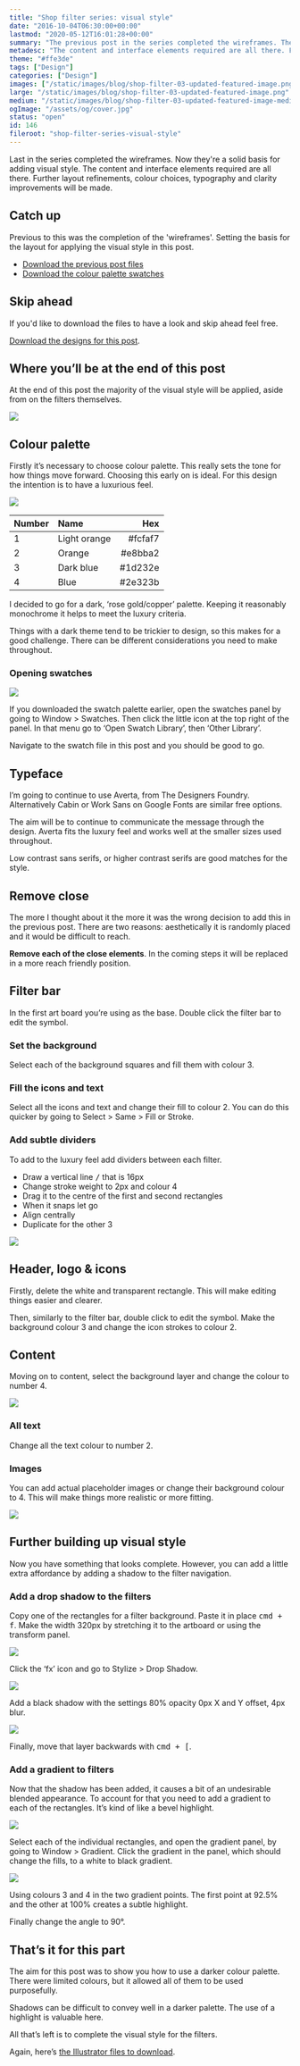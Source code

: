 ```yaml
---
title: "Shop filter series: visual style"
date: "2016-10-04T06:30:00+00:00"
lastmod: "2020-05-12T16:01:28+00:00"
summary: "The previous post in the series completed the wireframes. They’re a solid basis for adding visual style. The content and interface elements required are all there. Further layout refinements, colour choices, typography and clarity improvements will be made throughout this post."
metadesc: "The content and interface elements required are all there. Further layout refinements, colour choices, typography and clarity improvements will be made throughout this post."
theme: "#ffe3de"
tags: ["Design"]
categories: ["Design"]
images: ["/static/images/blog/shop-filter-03-updated-featured-image.png"]
large: "/static/images/blog/shop-filter-03-updated-featured-image.png"
medium: "/static/images/blog/shop-filter-03-updated-featured-image-medium.png"
ogImage: "/assets/og/cover.jpg"
status: "open"
id: 146
fileroot: "shop-filter-series-visual-style"
---
```


Last in the series completed the wireframes. Now they're a solid basis for adding visual style. The content and interface elements required are all there. Further layout refinements, colour choices, typography and clarity improvements will be made.

## Catch up
Previous to this was the completion of the 'wireframes'. Setting the basis for the layout for applying the visual style in this post.

- [Download the previous post files](https://www.dropbox.com/s/vxpksfg4jbuvooh/shop-filter-02.ai?dl=0)
- [Download the colour palette swatches](https://www.dropbox.com/s/rs71onlfjhmexqz/shop-filter-03-swatches.ai?dl=0)

## Skip ahead
If you'd like to download the files to have a look and skip ahead feel free.

[Download the designs for this post](https://www.dropbox.com/s/z65qulr5un5pmso/shop-filter-03.ai?dl=0).

## Where you’ll be at the end of this post
At the end of this post the majority of the visual style will be applied, aside from on the filters themselves.

<Image src="/static/images/blog/shop-filter-03-progress-5.png" width={738} height={492} />

## Colour palette
Firstly it’s necessary to choose colour palette. This really sets the tone for how things move forward. Choosing this early on is ideal. For this design the intention is to have a luxurious feel.

<Image src="/static/images/blog/shop-filter-03-colour-palette.png" width={738} height={492} />

| Number | Name | Hex |
|:-|:-|-:|
| 1 | Light orange | #fcfaf7 |
| 2 | Orange | #e8bba2 |
| 3 | Dark blue | #1d232e |
| 4 | Blue | #2e323b |

I decided to go for a dark, ‘rose gold/copper’ palette. Keeping it reasonably monochrome it helps to meet the luxury criteria.

Things with a dark theme tend to be trickier to design, so this makes for a good challenge. There can be different considerations you need to make throughout.

### Opening swatches
<Image src="/static/images/blog/shop-filter-03-import-swatches.png" width={738} height={492} />

If you downloaded the swatch palette earlier, open the swatches panel by going to Window > Swatches. Then click the little icon at the top right of the panel. In that menu go to ‘Open Swatch Library’, then ‘Other Library’.

Navigate to the swatch file in this post and you should be good to go.

## Typeface
I’m going to continue to use Averta, from The Designers Foundry. Alternatively Cabin or Work Sans on Google Fonts are similar free options.

The aim will be to continue to communicate the message through the design. Averta fits the luxury feel  and works well at the smaller sizes used throughout.

Low contrast sans serifs, or higher contrast serifs are good matches for the style.

## Remove close
The more I thought about it the more it was the wrong decision to add this in the previous post. There are two reasons: aesthetically it is randomly placed and it would be difficult to reach.

**Remove each of the close elements**. In the coming steps it will be replaced in a more reach friendly position.

## Filter bar
In the first art board you’re using as the base. Double click the filter bar to edit the symbol.

### Set the background
Select each of the background squares and fill them with colour 3.

### Fill the icons and text
Select all the icons and text and change their fill to colour 2. You can do this quicker by going to Select > Same > Fill or Stroke.

### Add subtle dividers
To add to the luxury feel add dividers between each filter.

- Draw a vertical line <kbd>/</kbd> that is 16px
- Change stroke weight to 2px and colour 4
- Drag it to the centre of the first and second rectangles
- When it snaps let go
- Align centrally
- Duplicate for the other 3

<Image src="/static/images/blog/shop-filter-03-progress-1.png" width={738} height={492} />

## Header, logo & icons
Firstly, delete the white and transparent rectangle. This will make editing things easier and clearer.

Then, similarly to the filter bar, double click to edit the symbol. Make the background colour 3 and change the icon strokes to colour 2.

## Content
Moving on to content, select the background layer and change the colour to number 4.

<Image src="/static/images/blog/shop-filter-03-progress-2.png" width={738} height={492} />

### All text
Change all the text colour to number 2.

### Images
You can add actual placeholder images or change their background colour to 4. This will make things more realistic or more fitting.

<Image src="/static/images/blog/shop-filter-03-progress-3.png" width={738} height={492} />


## Further building up visual style
Now you have something that looks complete. However, you can add a little extra affordance by adding a shadow to the filter navigation.

### Add a drop shadow to the filters
Copy one of the rectangles for a filter background. Paste it in place <kbd>cmd + f</kbd>. Make the width 320px by stretching it to the artboard or using the transform panel.

<Image src="/static/images/blog/shop-filter-03-dropshadow-menu.png" width={738} height={492} />

Click the ‘fx’ icon and go to Stylize > Drop Shadow.

<Image src="/static/images/blog/shop-filter-03-dropshadow-settings.png" width={738} height={492} />

Add a black shadow with the settings 80% opacity 0px X and Y offset, 4px blur.

<Image src="/static/images/blog/shop-filter-03-progress-4.png" width={738} height={492} />

Finally, move that layer backwards with <kbd>cmd + [</kbd>.

### Add a gradient to filters
Now that the shadow has been added, it causes a bit of an undesirable blended appearance. To account for that you need to add a gradient to each of the rectangles. It’s kind of like a bevel highlight.

<Image src="/static/images/blog/shop-filter-03-progress-5.png" width={738} height={492} />

Select each of the individual rectangles, and open the gradient panel, by going to Window > Gradient. Click the gradient in the panel, which should change the fills, to a white to black gradient.

<Image src="/static/images/blog/shop-filter-03-filter-gradient.png" width={738} height={492} />

Using colours 3 and 4 in the two gradient points. The first point at 92.5% and the other at 100% creates a subtle highlight.

Finally change the angle to 90°.

## That’s it for this part
The aim for this post was to show you how to use a darker colour palette. There were limited colours, but it allowed all of them to be used purposefully.

Shadows can be difficult to convey well in a darker palette. The use of a highlight is valuable here.

All that’s left is to complete the visual style for the filters.

Again, here’s [the Illustrator files to download](https://www.dropbox.com/s/z65qulr5un5pmso/shop-filter-03.ai?dl=0).
